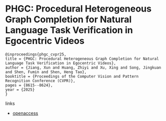 # PHGC: Procedural Heterogeneous Graph Completion for Natural Language Task Verification in Egocentric Videos

```
@inproceedings{phgc_cvpr25,
title = {PHGC: Procedural Heterogeneous Graph Completion for Natural Language Task Verification in Egocentric Videos},
author = {Jiang, Xun and Huang, Zhiyi and Xu, Xing and Song, Jingkuan and Shen, Fumin and Shen, Heng Tao},
booktitle = {Proceedings of the Computer Vision and Pattern Recognition Conference (CVPR)},
pages = {8615--8624},
year = {2025}
}
```

links
- [openaccess](https://openaccess.thecvf.com//content/CVPR2025/html/Jiang_PHGC_Procedural_Heterogeneous_Graph_Completion_for_Natural_Language_Task_Verification_CVPR_2025_paper.html)
